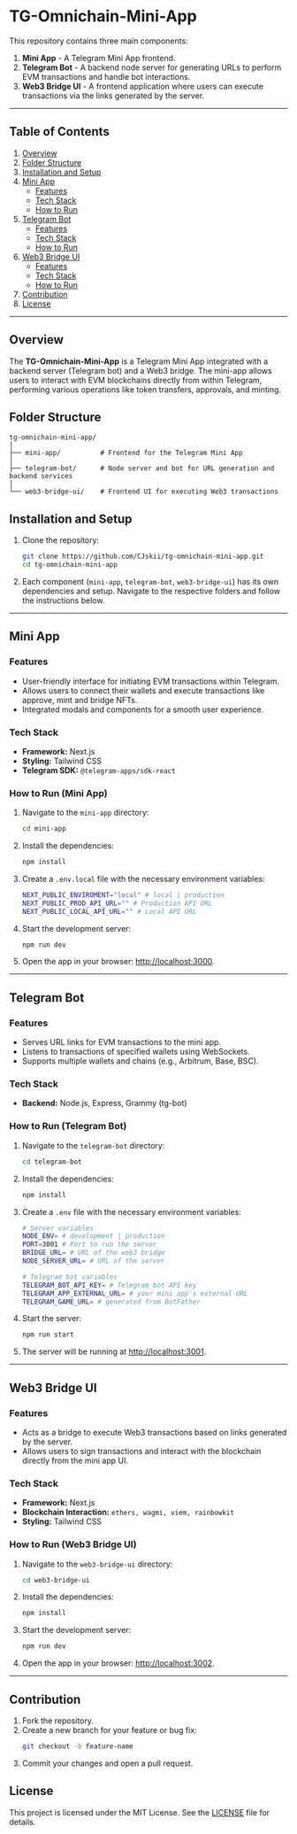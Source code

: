 # **TG-Omnichain-Mini-App**

This repository contains three main components:

1. **Mini App** - A Telegram Mini App frontend.
2. **Telegram Bot** - A backend node server for generating URLs to perform EVM transactions and handle bot interactions.
3. **Web3 Bridge UI** - A frontend application where users can execute transactions via the links generated by the server.

---

## **Table of Contents**

1. [Overview](#overview)
2. [Folder Structure](#folder-structure)
3. [Installation and Setup](#installation-and-setup)
4. [Mini App](#mini-app)
   - [Features](#features)
   - [Tech Stack](#tech-stack)
   - [How to Run](#how-to-run-mini-app)
5. [Telegram Bot](#telegram-bot)
   - [Features](#features-1)
   - [Tech Stack](#tech-stack-1)
   - [How to Run](#how-to-run-telegram-bot)
6. [Web3 Bridge UI](#web3-bridge-ui)
   - [Features](#features-2)
   - [Tech Stack](#tech-stack-2)
   - [How to Run](#how-to-run-web3-bridge-ui)
7. [Contribution](#contribution)
8. [License](#license)

---

## **Overview**

The **TG-Omnichain-Mini-App** is a Telegram Mini App integrated with a backend server (Telegram bot) and a Web3 bridge. The mini-app allows users to interact with EVM blockchains directly from within Telegram, performing various operations like token transfers, approvals, and minting.

## **Folder Structure**

```
tg-omnichain-mini-app/
│
├── mini-app/          # Frontend for the Telegram Mini App
│
├── telegram-bot/      # Node server and bot for URL generation and backend services
│
└── web3-bridge-ui/    # Frontend UI for executing Web3 transactions
```

## **Installation and Setup**

1. Clone the repository:
   ```bash
   git clone https://github.com/CJskii/tg-omnichain-mini-app.git
   cd tg-omnichain-mini-app
   ```
2. Each component (`mini-app`, `telegram-bot`, `web3-bridge-ui`) has its own dependencies and setup. Navigate to the respective folders and follow the instructions below.

---

## **Mini App**

### **Features**

- User-friendly interface for initiating EVM transactions within Telegram.
- Allows users to connect their wallets and execute transactions like approve, mint and bridge NFTs.
- Integrated modals and components for a smooth user experience.

### **Tech Stack**

- **Framework:** Next.js
- **Styling:** Tailwind CSS
- **Telegram SDK:** `@telegram-apps/sdk-react`

### **How to Run (Mini App)**

1. Navigate to the `mini-app` directory:
   ```bash
   cd mini-app
   ```
2. Install the dependencies:
   ```bash
   npm install
   ```
3. Create a `.env.local` file with the necessary environment variables:
   ```bash
   NEXT_PUBLIC_ENVIROMENT="local" # local | production
   NEXT_PUBLIC_PROD_API_URL="" # Production API URL
   NEXT_PUBLIC_LOCAL_API_URL="" # Local API URL
   ```
4. Start the development server:
   ```bash
   npm run dev
   ```
5. Open the app in your browser: [http://localhost:3000](http://localhost:3000).

---

## **Telegram Bot**

### **Features**

- Serves URL links for EVM transactions to the mini app.
- Listens to transactions of specified wallets using WebSockets.
- Supports multiple wallets and chains (e.g., Arbitrum, Base, BSC).

### **Tech Stack**

- **Backend:** Node.js, Express, Grammy (tg-bot)

### **How to Run (Telegram Bot)**

1. Navigate to the `telegram-bot` directory:
   ```bash
   cd telegram-bot
   ```
2. Install the dependencies:
   ```bash
   npm install
   ```
3. Create a `.env` file with the necessary environment variables:

   ```bash
   # Server variables
   NODE_ENV= # development | production
   PORT=3001 # Port to run the server
   BRIDGE_URL= # URL of the web3 bridge
   NODE_SERVER_URL= # URL of the server

   # Telegram bot variables
   TELEGRAM_BOT_API_KEY= # Telegram bot API key
   TELEGRAM_APP_EXTERNAL_URL= # your mini app's external URL
   TELEGRAM_GAME_URL= # generated from BotFather
   ```

4. Start the server:
   ```bash
   npm run start
   ```
5. The server will be running at [http://localhost:3001](http://localhost:3001).

---

## **Web3 Bridge UI**

### **Features**

- Acts as a bridge to execute Web3 transactions based on links generated by the server.
- Allows users to sign transactions and interact with the blockchain directly from the mini app UI.

### **Tech Stack**

- **Framework:** Next.js
- **Blockchain Interaction:** `ethers, wagmi, viem, rainbowkit`
- **Styling:** Tailwind CSS

### **How to Run (Web3 Bridge UI)**

1. Navigate to the `web3-bridge-ui` directory:
   ```bash
   cd web3-bridge-ui
   ```
2. Install the dependencies:
   ```bash
   npm install
   ```
3. Start the development server:
   ```bash
   npm run dev
   ```
4. Open the app in your browser: [http://localhost:3002](http://localhost:3002).

---

## **Contribution**

1. Fork the repository.
2. Create a new branch for your feature or bug fix:
   ```bash
   git checkout -b feature-name
   ```
3. Commit your changes and open a pull request.

## **License**

This project is licensed under the MIT License. See the [LICENSE](./LICENSE) file for details.
